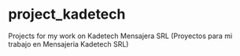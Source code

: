 # project_kadetech
Projects for my work on Kadetech Mensajera SRL (Proyectos para mi trabajo en Mensajeria Kadetech SRL)
